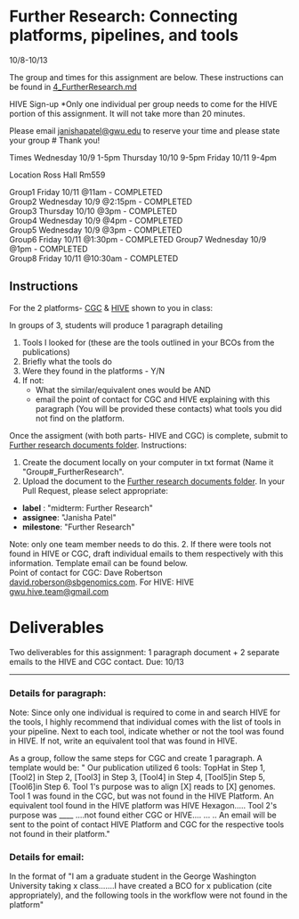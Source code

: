 Further Research: Connecting platforms, pipelines, and tools
===================================
10/8-10/13

The group and times for this assignment are below. These instructions can be found in [4_FurtherResearch.md](https://github.com/biocompute-objects/GW-SMHS-BIOC6223/blob/master/docs/4_FurtherResearch.md)

HIVE Sign-up *Only one individual per group needs to come for the HIVE portion of this assignment. It will not take more than 20 minutes.

Please email janishapatel@gwu.edu to reserve your time and please state your group # Thank you!

Times
Wednesday 10/9 1-5pm
Thursday 10/10 9-5pm
Friday 10/11 9-4pm

Location
Ross Hall Rm559

Group1 Friday 10/11 @11am - COMPLETED  
Group2 Wednesday 10/9 @2:15pm - COMPLETED      
Group3 Thursday 10/10 @3pm - COMPLETED   
Group4 Wednesday 10/9 @4pm  - COMPLETED  
Group5 Wednesday 10/9 @3pm  - COMPLETED      
Group6 Friday 10/11 @1:30pm - COMPLETED 
Group7 Wednesday 10/9 @1pm - COMPLETED    
Group8 Friday 10/11 @10:30am - COMPLETED


## Instructions

For the 2 platforms- [CGC](http://cgc.sbgenomics.com) & [HIVE](https://hive.biochemistry.gwu.edu/dna.cgi?cmd=home) shown to you in class: 

In groups of 3, students will produce 1 paragraph detailing
1) Tools I looked for (these are the tools outlined in your BCOs from the publications)
2) Briefly what the tools do
3) Were they found in the platforms - Y/N
4) If not: 
    * What the similar/equivalent ones would be AND
    * email the point of contact for CGC and HIVE explaining with this paragraph (You will be provided these contacts) what tools you did not find on the platform. 

Once the assigment (with both parts- HIVE and CGC) is complete, submit to [Further research documents folder](https://github.com/biocompute-objects/GW-SMHS-BIOC6223). Instructions:
   1. Create the document locally on your computer in txt format (Name it "Group#_FurtherResearch". 
   2. Upload the document to the [Further research documents folder](https://github.com/biocompute-objects/GW-SMHS-BIOC6223).
   In your Pull Request, please select appropriate:
  * **label** : "midterm: Further Research"
  * **assignee**: "Janisha Patel"
  * **milestone**: "Further Research"
  
  Note: only one team member needs to do this.
  2. If there were tools not found in HIVE or CGC, draft individual emails to them respectively with this information. Template email can be found below.  
  Point of contact for CGC: Dave Robertson <david.roberson@sbgenomics.com>. For HIVE: HIVE <gwu.hive.team@gmail.com>
 

# Deliverables
Two deliverables for this assignment: 1 paragraph document + 2 separate emails to the HIVE and CGC contact.
Due: 10/13

------      

### Details for paragraph:     

Note: Since only one individual is required to come in and search HIVE for the tools, I highly recommend that individual comes with the list of tools in your pipeline. Next to each tool, indicate whether or not the tool was found in HIVE. If not, write an equivalent tool that was found in HIVE. 

As a group, follow the same steps for CGC and create 1 paragraph. A template would be:
  " Our publication utilized 6 tools:  TopHat in Step 1,  [Tool2] in Step 2, [Tool3] in Step 3, [Tool4] in Step 4, [Tool5]in Step 5, [Tool6]in Step 6. Tool 1's purpose was to align [X] reads to [X] genomes. Tool 1 was found in the CGC, but was not found in the HIVE Platform. An equivalent tool found in the HIVE platform was HIVE Hexagon..... Tool 2's purpose was ____ ....not found either CGC or HIVE.... 
  ... .. 
An email will be sent to the point of contact HIVE Platform and CGC for the respective tools not found in their platform."
  
### Details for email:
In the format of "I am a graduate  student in the George Washington University taking x class.......I have created a BCO for x publication (cite appropriately), and the following tools in the workflow were not found in the platform"
